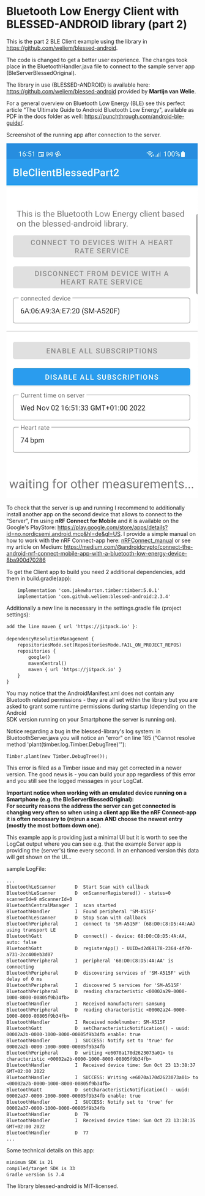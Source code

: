 # Bluetooth Low Energy Client with BLESSED-ANDROID library (part 2)

This is the part 2 BLE Client example using the library in https://github.com/weliem/blessed-android.

The code is changed to get a better user experience. The changes took place in the 
BluetoothHandler.java file to connect to the sample server app (BleServerBlessedOriginal).

The library in use (BLESSED-ANDROID) is available here: https://github.com/weliem/blessed-android 
provided by **Martijn van Welie**.

For a general overview on Bluetooth Low Energy (BLE) see this perfect article "The Ultimate Guide to Android Bluetooth Low Energy", 
available as PDF in the docs folder as well: https://punchthrough.com/android-ble-guide/.

Screenshot of the running app after connection to the server.

![client_view_after_connect](docs/client00.png?raw=true)

To check that the server is up and running I recommend to additionally install another app on the second device that 
allows to connect to the "Server", I'm using **nRF Connect for Mobile** and it is available on the 
Google's PlayStore:  https://play.google.com/store/apps/details?id=no.nordicsemi.android.mcp&hl=de&gl=US. I 
provide a simple manual on how to work with the nRF Connect-app here: 
[nRFConnect_manual](nrfconnect_manual.md) or see my article on Medium: 
https://medium.com/@androidcrypto/connect-the-android-nrf-connect-mobile-app-with-a-bluetooth-low-energy-device-8ba900d70286

To get the Client app to build you need 2 additional dependencies, add them in build.gradle(app):
```plaintext
    implementation 'com.jakewharton.timber:timber:5.0.1'
    implementation 'com.github.weliem:blessed-android:2.3.4'
```

Additionally a new line is necessary in the settings.gradle file (project settings):
```plaintext
add the line maven { url 'https://jitpack.io' }:

dependencyResolutionManagement {
    repositoriesMode.set(RepositoriesMode.FAIL_ON_PROJECT_REPOS)
    repositories {
        google()
        mavenCentral()
        maven { url 'https://jitpack.io' }
    }
}
```

You may notice that the AndroidManifest.xml does not contain any Bluetooth related permissions - they are all 
set within the library but you are asked to grant some runtime permissions during startup (depending on the Android  
SDK version running on your Smartphone the server is running on).

Notice regarding a bug in the blessed-library's log system: in BluetoothServer.java you will notice an 
"error" on line 185 ("Cannot resolve method 'plant(timber.log.Timber.DebugTree)'"):
```plaintext
Timber.plant(new Timber.DebugTree());
```
This error is filed as a Timber issue and may get corrected in a newer version. The good news is - you 
can build your app regardless of this error and you still see the logged messages in your LogCat.

**Important notice when working with an emulated device running on a Smartphone (e.g. the BleServerBlessedOriginal):  
For security reasons the address the server can get connected is changing very often so when using a client app 
like the nRF Connect-app it is often necessary to (re)run a scan AND choose the newest entry (mostly the most 
bottom down one).**

This example app is providing just a minimal UI but it is worth to see the LogCat output where you can see 
e.g. that the example Server app is providing the (server's) time every second. In an enhanced version this 
data will get shown on the UI...

sample LogFile:
```plaintext
...
BluetoothLeScanner       D  Start Scan with callback
BluetoothLeScanner       D  onScannerRegistered() - status=0 scannerId=9 mScannerId=0
BluetoothCentralManager  I  scan started
BluetoothHandler         I  Found peripheral 'SM-A515F'
BluetoothLeScanner       D  Stop Scan with callback
BluetoothPeripheral      I  connect to 'SM-A515F' (68:D0:C8:D5:4A:AA) using transport LE
BluetoothGatt            D  connect() - device: 68:D0:C8:D5:4A:AA, auto: false
BluetoothGatt            D  registerApp() - UUID=d2d69178-2364-4f70-a731-2cc400eb3d07
BluetoothPeripheral      I  peripheral '68:D0:C8:D5:4A:AA' is connecting
BluetoothPeripheral      D  discovering services of 'SM-A515F' with delay of 0 ms
BluetoothPeripheral      I  discovered 5 services for 'SM-A515F'
BluetoothPeripheral      D  reading characteristic <00002a29-0000-1000-8000-00805f9b34fb>
BluetoothHandler         I  Received manufacturer: samsung
BluetoothPeripheral      D  reading characteristic <00002a24-0000-1000-8000-00805f9b34fb>
BluetoothHandler         I  Received modelnumber: SM-A515F
BluetoothGatt            D  setCharacteristicNotification() - uuid: 00002a2b-0000-1000-8000-00805f9b34fb enable: true
BluetoothHandler         I  SUCCESS: Notify set to 'true' for 00002a2b-0000-1000-8000-00805f9b34fb
BluetoothPeripheral      D  writing <e6070a170d2623073a01> to characteristic <00002a2b-0000-1000-8000-00805f9b34fb>
BluetoothHandler         I  Received device time: Sun Oct 23 13:38:37 GMT+02:00 2022
BluetoothHandler         I  SUCCESS: Writing <e6070a170d2623073a01> to <00002a2b-0000-1000-8000-00805f9b34fb>
BluetoothGatt            D  setCharacteristicNotification() - uuid: 00002a37-0000-1000-8000-00805f9b34fb enable: true
BluetoothHandler         I  SUCCESS: Notify set to 'true' for 00002a37-0000-1000-8000-00805f9b34fb
BluetoothHandler         D  79
BluetoothHandler         I  Received device time: Sun Oct 23 13:38:35 GMT+02:00 2022
BluetoothHandler         D  77
...
```

Some technical details on this app:
```plaintext
minimum SDK is 21
compiled/target SDK is 33
Gradle version is 7.4
```

The library blessed-android is MIT-licensed.
